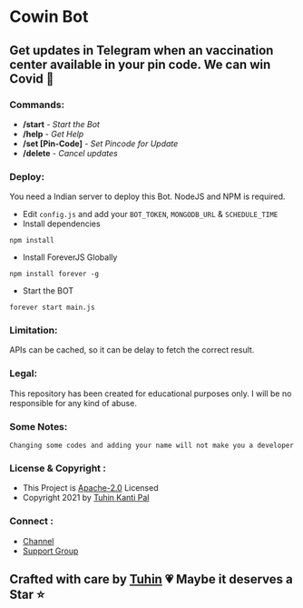 # Cowin Bot

## Get updates in Telegram when an vaccination center available in your pin code. We can win Covid 🤝

### Commands:

- **/start** - _Start the Bot_
- **/help** - _Get Help_
- **/set [Pin-Code]** - _Set Pincode for Update_
- **/delete** - _Cancel updates_

### Deploy:

You need a Indian server to deploy this Bot. NodeJS and NPM is required.

- Edit `config.js` and add your `BOT_TOKEN`, `MONGODB_URL` & `SCHEDULE_TIME`
- Install dependencies

```
npm install
```

- Install ForeverJS Globally

```
npm install forever -g
```

- Start the BOT

```
forever start main.js
```

### Limitation:

APIs can be cached, so it can be delay to fetch the correct result.

### Legal:

This repository has been created for educational purposes only. I will be no responsible for any kind of abuse.

### Some Notes:

```
Changing some codes and adding your name will not make you a developer
```

### License & Copyright :

- This Project is [Apache-2.0](https://github.com/cachecleanerjeet/Cowin-Bot/blob/main/LICENSE) Licensed
- Copyright 2021 by [Tuhin Kanti Pal](https://github.com/cachecleanerjeet)

### Connect :

- [Channel](https://telegram.dog/tprojects)
- [Support Group](https://telegram.dog/t_projects)

## Crafted with care by [Tuhin](https://github.com/cachecleanerjeet) 💗 Maybe it deserves a Star ⭐

